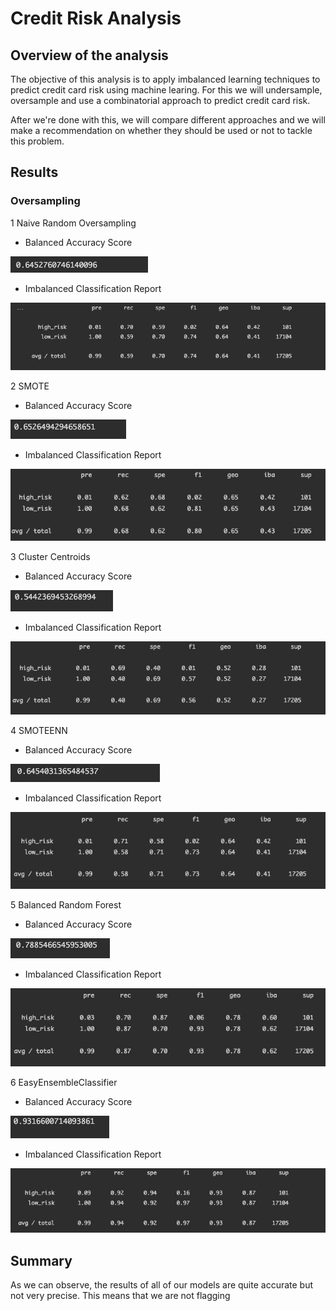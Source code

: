 # Credit Risk Analysis

## Overview of the analysis

The objective of this analysis is to apply imbalanced learning techniques to predict credit card risk using machine learing. For this we will undersample, oversample and use a combinatorial approach to predict credit card risk. 

After we're done with this, we will compare different approaches and we will make a recommendation on whether they should be used or not to tackle this problem.

## Results

### Oversampling
1 Naive Random Oversampling 
  - Balanced Accuracy Score

![Balanced Accuracy Score](Resources/Images/1_Random_Oversampling_Balanced_Accuracy.png)
  - Imbalanced Classification Report 

![Imbalanced Classification Report](Resources/Images/1_Random_Oversampling.png)

2 SMOTE
  - Balanced Accuracy Score

![Balanced Accuracy Score](Resources/Images/2_SMOTE_Oversampling_Balanced_Accuracy.png)
  - Imbalanced Classification Report 

![Imbalanced Classification Report](Resources/Images/2_SMOTE_Oversampling.png)

3 Cluster Centroids
  - Balanced Accuracy Score

![Balanced Accuracy Score](Resources/Images/3_ClusterCentroids_Balanced_Accuracy.png)
  - Imbalanced Classification Report 

![Imbalanced Classification Report](Resources/Images/3_ClusterCentroids_Undersampling.png)

4 SMOTEENN
  - Balanced Accuracy Score

![Balanced Accuracy Score](Resources/Images/4_SMOTEENN_Balanced_Accuracy.png)
  - Imbalanced Classification Report

![Imbalanced Classification Report](Resources/Images/4_SMOTEENN.png)


5 Balanced Random Forest
  - Balanced Accuracy Score

![Balanced Accuracy Score](Resources/Images/5_Balanced_RandomForest_Balanced_Accuracy.png)
  - Imbalanced Classification Report 

![Imbalanced Classification Report](Resources/Images/5_Balanced_RandomForest.png)


6 EasyEnsembleClassifier
  - Balanced Accuracy Score

![Balanced Accuracy Score](Resources/Images/6_EasyEnsembleClassifier_Balance_Accuracy.png)
  - Imbalanced Classification Report

![Imbalanced Classification Report](Resources/Images/6_EasyEnsembleClassifier.png)
 
## Summary

As we can observe, the results of all of our models are quite accurate but not very precise. This means that we are not flagging 
